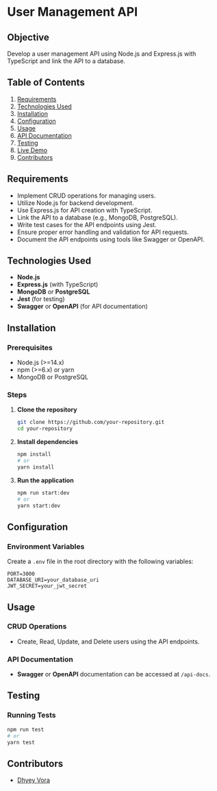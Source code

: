# User Management API

## Objective

Develop a user management API using Node.js and Express.js with TypeScript and link the API to a database.

## Table of Contents

1. [Requirements](#requirements)
2. [Technologies Used](#technologies-used)
3. [Installation](#installation)
4. [Configuration](#configuration)
5. [Usage](#usage)
6. [API Documentation](#api-documentation)
7. [Testing](#testing)
8. [Live Demo](#live-demo)
9. [Contributors](#contributors)

## Requirements

- Implement CRUD operations for managing users.
- Utilize Node.js for backend development.
- Use Express.js for API creation with TypeScript.
- Link the API to a database (e.g., MongoDB, PostgreSQL).
- Write test cases for the API endpoints using Jest.
- Ensure proper error handling and validation for API requests.
- Document the API endpoints using tools like Swagger or OpenAPI.

## Technologies Used

- **Node.js**
- **Express.js** (with TypeScript)
- **MongoDB** or **PostgreSQL**
- **Jest** (for testing)
- **Swagger** or **OpenAPI** (for API documentation)

## Installation

### Prerequisites

- Node.js (>=14.x)
- npm (>=6.x) or yarn
- MongoDB or PostgreSQL

### Steps

1. **Clone the repository**
    ```sh
    git clone https://github.com/your-repository.git
    cd your-repository
    ```

2. **Install dependencies**
    ```sh
    npm install
    # or
    yarn install
    ```

3. **Run the application**
    ```sh
    npm run start:dev
    # or
    yarn start:dev
    ```

## Configuration

### Environment Variables

Create a `.env` file in the root directory with the following variables:

```plaintext
PORT=3000
DATABASE_URI=your_database_uri
JWT_SECRET=your_jwt_secret
```

## Usage

### CRUD Operations

- Create, Read, Update, and Delete users using the API endpoints.

### API Documentation

- **Swagger** or **OpenAPI** documentation can be accessed at `/api-docs`.

## Testing

### Running Tests

```sh
npm run test
# or
yarn test
```

## Contributors

- [Dhyey Vora](https://github.com/DhyeyVora-1706)
